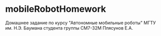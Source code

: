# mobileRobotHomework
Домашнее задание по курсу "Автономные мобильные роботы" МГТУ им. Н.Э. Баумана студента группы СМ7-32М Плясунов Е.А.
